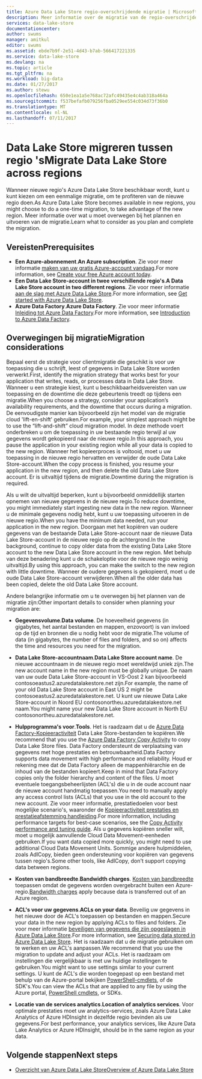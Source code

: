 ```yaml
---
title: Azure Data Lake Store regio-overschrijdende migratie | Microsoft Docs
description: Meer informatie over de migratie van de regio-overschrijdende voor Azure Data Lake Store.
services: data-lake-store
documentationcenter: 
author: swums
manager: amitkul
editor: swums
ms.assetid: ebde7b9f-2e51-4d43-b7ab-566417221335
ms.service: data-lake-store
ms.devlang: na
ms.topic: article
ms.tgt_pltfrm: na
ms.workload: big-data
ms.date: 01/27/2017
ms.author: stewu
ms.openlocfilehash: 650e1ea1a5e768ac72afc49435e4c4ab318a464a
ms.sourcegitcommit: f537befafb079256fba0529ee554c034d73f36b0
ms.translationtype: MT
ms.contentlocale: nl-NL
ms.lasthandoff: 07/11/2017
---
```

# <a name="migrate-data-lake-store-across-regions"></a><span data-ttu-id="66f18-103">Data Lake Store migreren tussen regio 's</span><span class="sxs-lookup"><span data-stu-id="66f18-103">Migrate Data Lake Store across regions</span></span>

<span data-ttu-id="66f18-104">Wanneer nieuwe regio's Azure Data Lake Store beschikbaar wordt, kunt u kunt kiezen om een eenmalige migratie, om te profiteren van de nieuwe regio doen.</span><span class="sxs-lookup"><span data-stu-id="66f18-104">As Azure Data Lake Store becomes available in new regions, you might choose to do a one-time migration, to take advantage of the new region.</span></span> <span data-ttu-id="66f18-105">Meer informatie over wat u moet overwegen bij het plannen en uitvoeren van de migratie.</span><span class="sxs-lookup"><span data-stu-id="66f18-105">Learn what to consider as you plan and complete the migration.</span></span>

## <a name="prerequisites"></a><span data-ttu-id="66f18-106">Vereisten</span><span class="sxs-lookup"><span data-stu-id="66f18-106">Prerequisites</span></span>

* <span data-ttu-id="66f18-107">**Een Azure-abonnement**.</span><span class="sxs-lookup"><span data-stu-id="66f18-107">**An Azure subscription**.</span></span> <span data-ttu-id="66f18-108">Zie voor meer informatie [maken van uw gratis Azure-account vandaag](https://azure.microsoft.com/pricing/free-trial/).</span><span class="sxs-lookup"><span data-stu-id="66f18-108">For more information, see [Create your free Azure account today](https://azure.microsoft.com/pricing/free-trial/).</span></span>
* <span data-ttu-id="66f18-109">**Een Data Lake Store-account in twee verschillende regio's**.</span><span class="sxs-lookup"><span data-stu-id="66f18-109">**A Data Lake Store account in two different regions**.</span></span> <span data-ttu-id="66f18-110">Zie voor meer informatie [aan de slag met Azure Data Lake Store](data-lake-store-get-started-portal.md).</span><span class="sxs-lookup"><span data-stu-id="66f18-110">For more information, see [Get started with Azure Data Lake Store](data-lake-store-get-started-portal.md).</span></span>
* <span data-ttu-id="66f18-111">**Azure Data Factory**.</span><span class="sxs-lookup"><span data-stu-id="66f18-111">**Azure Data Factory**.</span></span> <span data-ttu-id="66f18-112">Zie voor meer informatie [Inleiding tot Azure Data Factory](../data-factory/data-factory-introduction.md).</span><span class="sxs-lookup"><span data-stu-id="66f18-112">For more information, see [Introduction to Azure Data Factory](../data-factory/data-factory-introduction.md).</span></span>


## <a name="migration-considerations"></a><span data-ttu-id="66f18-113">Overwegingen bij migratie</span><span class="sxs-lookup"><span data-stu-id="66f18-113">Migration considerations</span></span>

<span data-ttu-id="66f18-114">Bepaal eerst de strategie voor clientmigratie die geschikt is voor uw toepassing die u schrijft, leest of gegevens in Data Lake Store worden verwerkt.</span><span class="sxs-lookup"><span data-stu-id="66f18-114">First, identify the migration strategy that works best for your application that writes, reads, or processes data in Data Lake Store.</span></span> <span data-ttu-id="66f18-115">Wanneer u een strategie kiest, kunt u beschikbaarheidsvereisten van uw toepassing en de downtime die deze gebeurtenis treedt op tijdens een migratie.</span><span class="sxs-lookup"><span data-stu-id="66f18-115">When you choose a strategy, consider your application’s availability requirements, and the downtime that occurs during a migration.</span></span> <span data-ttu-id="66f18-116">De eenvoudigste manier kan bijvoorbeeld zijn het model van de migratie cloud 'lift-en-shift' gebruiken.</span><span class="sxs-lookup"><span data-stu-id="66f18-116">For example, your simplest approach might be to use the “lift-and-shift” cloud migration model.</span></span> <span data-ttu-id="66f18-117">In deze methode voert onderbreken u om de toepassing in uw bestaande regio terwijl al uw gegevens wordt gekopieerd naar de nieuwe regio.</span><span class="sxs-lookup"><span data-stu-id="66f18-117">In this approach, you pause the application in your existing region while all your data is copied to the new region.</span></span> <span data-ttu-id="66f18-118">Wanneer het kopieerproces is voltooid, moet u uw toepassing in de nieuwe regio hervatten en verwijder de oude Data Lake Store-account.</span><span class="sxs-lookup"><span data-stu-id="66f18-118">When the copy process is finished, you resume your application in the new region, and then delete the old Data Lake Store account.</span></span> <span data-ttu-id="66f18-119">Er is uitvaltijd tijdens de migratie.</span><span class="sxs-lookup"><span data-stu-id="66f18-119">Downtime during the migration is required.</span></span>

<span data-ttu-id="66f18-120">Als u wilt de uitvaltijd beperken, kunt u bijvoorbeeld onmiddellijk starten opnemen van nieuwe gegevens in de nieuwe regio.</span><span class="sxs-lookup"><span data-stu-id="66f18-120">To reduce downtime, you might immediately start ingesting new data in the new region.</span></span> <span data-ttu-id="66f18-121">Wanneer u de minimale gegevens nodig hebt, kunt u uw toepassing uitvoeren in de nieuwe regio.</span><span class="sxs-lookup"><span data-stu-id="66f18-121">When you have the minimum data needed, run your application in the new region.</span></span> <span data-ttu-id="66f18-122">Doorgaan met het kopiëren van oudere gegevens van de bestaande Data Lake Store-account naar de nieuwe Data Lake Store-account in de nieuwe regio op de achtergrond.</span><span class="sxs-lookup"><span data-stu-id="66f18-122">In the background, continue to copy older data from the existing Data Lake Store account to the new Data Lake Store account in the new region.</span></span> <span data-ttu-id="66f18-123">Met behulp van deze benadering kunt u de schakeloptie voor de nieuwe regio weinig uitvaltijd.</span><span class="sxs-lookup"><span data-stu-id="66f18-123">By using this approach, you can make the switch to the new region with little downtime.</span></span> <span data-ttu-id="66f18-124">Wanneer de oudere gegevens is gekopieerd, moet u de oude Data Lake Store-account verwijderen.</span><span class="sxs-lookup"><span data-stu-id="66f18-124">When all the older data has been copied, delete the old Data Lake Store account.</span></span>

<span data-ttu-id="66f18-125">Andere belangrijke informatie om u te overwegen bij het plannen van de migratie zijn:</span><span class="sxs-lookup"><span data-stu-id="66f18-125">Other important details to consider when planning your migration are:</span></span>

* <span data-ttu-id="66f18-126">**Gegevensvolume**.</span><span class="sxs-lookup"><span data-stu-id="66f18-126">**Data volume**.</span></span> <span data-ttu-id="66f18-127">De hoeveelheid gegevens (in gigabytes, het aantal bestanden en mappen, enzovoort) is van invloed op de tijd en bronnen die u nodig hebt voor de migratie.</span><span class="sxs-lookup"><span data-stu-id="66f18-127">The volume of data (in gigabytes, the number of files and folders, and so on) affects the time and resources you need for the migration.</span></span>

* <span data-ttu-id="66f18-128">**Data Lake Store-accountnaam**.</span><span class="sxs-lookup"><span data-stu-id="66f18-128">**Data Lake Store account name**.</span></span> <span data-ttu-id="66f18-129">De nieuwe accountnaam in de nieuwe regio moet wereldwijd uniek zijn.</span><span class="sxs-lookup"><span data-stu-id="66f18-129">The new account name in the new region must be globally unique.</span></span> <span data-ttu-id="66f18-130">De naam van uw oude Data Lake Store-account in VS-Oost 2 kan bijvoorbeeld contosoeastus2.azuredatalakestore.net zijn.</span><span class="sxs-lookup"><span data-stu-id="66f18-130">For example, the name of your old Data Lake Store account in East US 2 might be contosoeastus2.azuredatalakestore.net.</span></span> <span data-ttu-id="66f18-131">U kunt uw nieuwe Data Lake Store-account in Noord EU contosonortheu.azuredatalakestore.net naam.</span><span class="sxs-lookup"><span data-stu-id="66f18-131">You might name your new Data Lake Store account in North EU contosonortheu.azuredatalakestore.net.</span></span>

* <span data-ttu-id="66f18-132">**Hulpprogramma's voor**.</span><span class="sxs-lookup"><span data-stu-id="66f18-132">**Tools**.</span></span> <span data-ttu-id="66f18-133">Het is raadzaam dat u de [Azure Data Factory-Kopieeractiviteit](../data-factory/data-factory-azure-datalake-connector.md) Data Lake Store-bestanden te kopiëren.</span><span class="sxs-lookup"><span data-stu-id="66f18-133">We recommend that you use the [Azure Data Factory Copy Activity](../data-factory/data-factory-azure-datalake-connector.md) to copy Data Lake Store files.</span></span> <span data-ttu-id="66f18-134">Data Factory ondersteunt de verplaatsing van gegevens met hoge prestaties en betrouwbaarheid.</span><span class="sxs-lookup"><span data-stu-id="66f18-134">Data Factory supports data movement with high performance and reliability.</span></span> <span data-ttu-id="66f18-135">Houd er rekening mee dat de Data Factory alleen de mappenhiërarchie en de inhoud van de bestanden kopieert.</span><span class="sxs-lookup"><span data-stu-id="66f18-135">Keep in mind that Data Factory copies only the folder hierarchy and content of the files.</span></span> <span data-ttu-id="66f18-136">U moet eventuele toegangsbeheerlijsten (ACL's) die u in de oude account naar de nieuwe account handmatig toepassen.</span><span class="sxs-lookup"><span data-stu-id="66f18-136">You need to manually apply any access control lists (ACLs) that you use in the old account to the new account.</span></span> <span data-ttu-id="66f18-137">Zie voor meer informatie, prestatiedoelen voor best mogelijke scenario's, waaronder de [Kopieeractiviteit prestaties en prestatieafstemming handleiding](../data-factory/data-factory-copy-activity-performance.md).</span><span class="sxs-lookup"><span data-stu-id="66f18-137">For more information, including performance targets for best-case scenarios, see the [Copy Activity performance and tuning guide](../data-factory/data-factory-copy-activity-performance.md).</span></span> <span data-ttu-id="66f18-138">Als u gegevens kopiëren sneller wilt, moet u mogelijk aanvullende Cloud Data Movement-eenheden gebruiken.</span><span class="sxs-lookup"><span data-stu-id="66f18-138">If you want data copied more quickly, you might need to use additional Cloud Data Movement Units.</span></span> <span data-ttu-id="66f18-139">Sommige andere hulpmiddelen, zoals AdlCopy, bieden geen ondersteuning voor kopiëren van gegevens tussen regio's.</span><span class="sxs-lookup"><span data-stu-id="66f18-139">Some other tools, like AdlCopy, don't support copying data between regions.</span></span>  

* <span data-ttu-id="66f18-140">**Kosten van bandbreedte**.</span><span class="sxs-lookup"><span data-stu-id="66f18-140">**Bandwidth charges**.</span></span> <span data-ttu-id="66f18-141">[Kosten van bandbreedte](https://azure.microsoft.com/en-us/pricing/details/bandwidth/) toepassen omdat de gegevens worden overgebracht buiten een Azure-regio.</span><span class="sxs-lookup"><span data-stu-id="66f18-141">[Bandwidth charges](https://azure.microsoft.com/en-us/pricing/details/bandwidth/) apply because data is transferred out of an Azure region.</span></span>

* <span data-ttu-id="66f18-142">**ACL's voor uw gegevens**.</span><span class="sxs-lookup"><span data-stu-id="66f18-142">**ACLs on your data**.</span></span> <span data-ttu-id="66f18-143">Beveilig uw gegevens in het nieuwe door de ACL's toepassen op bestanden en mappen.</span><span class="sxs-lookup"><span data-stu-id="66f18-143">Secure your data in the new region by applying ACLs to files and folders.</span></span> <span data-ttu-id="66f18-144">Zie voor meer informatie [beveiligen van gegevens die zijn opgeslagen in Azure Data Lake Store](data-lake-store-secure-data.md).</span><span class="sxs-lookup"><span data-stu-id="66f18-144">For more information, see [Securing data stored in Azure Data Lake Store](data-lake-store-secure-data.md).</span></span> <span data-ttu-id="66f18-145">Het is raadzaam dat u de migratie gebruiken om te werken en uw ACL's aanpassen.</span><span class="sxs-lookup"><span data-stu-id="66f18-145">We recommend that you use the migration to update and adjust your ACLs.</span></span> <span data-ttu-id="66f18-146">Het is raadzaam om instellingen die vergelijkbaar is met uw huidige instellingen te gebruiken.</span><span class="sxs-lookup"><span data-stu-id="66f18-146">You might want to use settings similar to your current settings.</span></span> <span data-ttu-id="66f18-147">U kunt de ACL's die worden toegepast op een bestand met behulp van de Azure-portal bekijken [PowerShell-cmdlets](/powershell/module/azurerm.datalakestore/get-azurermdatalakestoreitempermission), of de SDK's.</span><span class="sxs-lookup"><span data-stu-id="66f18-147">You can view the ACLs that are applied to any file by using the Azure portal, [PowerShell cmdlets](/powershell/module/azurerm.datalakestore/get-azurermdatalakestoreitempermission), or SDKs.</span></span>  

* <span data-ttu-id="66f18-148">**Locatie van de services analytics**.</span><span class="sxs-lookup"><span data-stu-id="66f18-148">**Location of analytics services**.</span></span> <span data-ttu-id="66f18-149">Voor optimale prestaties moet uw analytics-services, zoals Azure Data Lake Analytics of Azure HDInsight in dezelfde regio bevinden als uw gegevens.</span><span class="sxs-lookup"><span data-stu-id="66f18-149">For best performance, your analytics services, like Azure Data Lake Analytics or Azure HDInsight, should be in the same region as your data.</span></span>  

## <a name="next-steps"></a><span data-ttu-id="66f18-150">Volgende stappen</span><span class="sxs-lookup"><span data-stu-id="66f18-150">Next steps</span></span>
* [<span data-ttu-id="66f18-151">Overzicht van Azure Data Lake Store</span><span class="sxs-lookup"><span data-stu-id="66f18-151">Overview of Azure Data Lake Store</span></span>](data-lake-store-overview.md)
